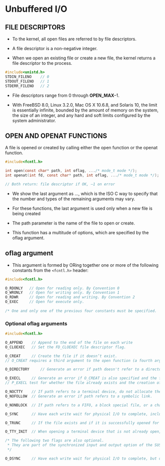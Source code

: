 # Unbuffered I/O

## FILE DESCRIPTORS

* To the kernel, all open files are referred to by file descriptors. 

* A file descriptor is a non-negative integer. 

* When we open an existing file or create a new file, the kernel returns a file descriptor to the process.

```c
#include<unistd.h>
STDIN_FILENO  	// 0
STDOUT_FILENO 	// 1
STDERR_FILENO   // 2
```

* File descriptors range from 0 through **OPEN_MAX**–1.

* With FreeBSD 8.0, Linux 3.2.0, Mac OS X 10.6.8, and Solaris 10, the limit is essentially infinite, bounded by the amount of memory on the system, the size of an integer, and any hard and soft limits configured by the system administrator.

## OPEN AND OPENAT FUNCTIONS

A file is opened or created by calling either the open function or the openat function.

```c
#include<fcntl.h>

int open(const char* path, int oflag, .../* mode_t mode */);
int openat(int fd, const char* path, int oflag, .../* mode_t mode */);

// Both return: file descriptor if OK, –1 on error
```

* We show the last argument as ..., which is the ISO C way to specify that the number and types of the remaining arguments may vary. 

* For these functions, the last argument is used only when a new file is being created

* The path parameter is the name of the file to open or create.

* This function has a multitude of options, which are specified by the oflag argument.

## oflag argument

* This argument is formed by ORing together one or more of the following constants from the `<fcntl.h>` header:

```c
#include<fcntl.h>

O_RDONLY   // Open for reading only. By Convention 0
O_WRONLY   // Open for writing only. By Convention 1
O_RDWR 	   // Open for reading and writing. By Convention 2
O_EXEC     // Open for execute only.
   
/* One and only one of the previous four constants must be specified.  */

```

### Optional oflag arguments

```c
#include<fcntl.h>

O_APPEND	// Append to the end of the file on each write
O_CLOEXEC 	// Set the FD_CLOEXEC file descriptor flag.

O_CREAT		// Create the file if it doesn’t exist. 
// O_CREAT requires a third argument to the open function (a fourth argument to the openat function) — the mode, which specifies the access permission bits of the new file.

O_DIRECTORY 	// Generate an error if path doesn't refer to a directory.

O_EXECL		// Generate an error if O_CREAT is also specified and the file already exists.
// P_EXECL test for whether the file already exists and the creation of the file if it doesn’t exist is an atomic operation.

O_NOCTTY	// If path refers to a terminal device, do not allocate the device as the controlling terminal for this process.
O_NOFOLLOW	// Generate an error if path refers to a symbolic link. 

O_NONBLOCK	// If path refers to a FIFO, a block special file, or a character special file, O_NONBLOCK option sets the nonblocking mode for both the opening of the file and subsequent I/O. 

O_SYNC		// Have each write wait for physical I/O to complete, including I/O necessary to update file attributes modified as a result of the write. 

O_TRUNC		// If the file exists and if it is successfully opened for either write-only or read–write, truncate its length to 0.

O_TTY_INIT	// When opening a terminal device that is not already open, set the nonstandard termios parameters to values that result in behavior that conforms to the SUS.

/* The following two flags are also optional. 
 * They are part of the synchronized input and output option of the SUS (and thus POSIX.1). 
 */

O_DSYNC		// Have each write wait for physical I/O to complete, but don’t wait for file attributes to be updated if they don’t affect the ability to read the data just written.



```

